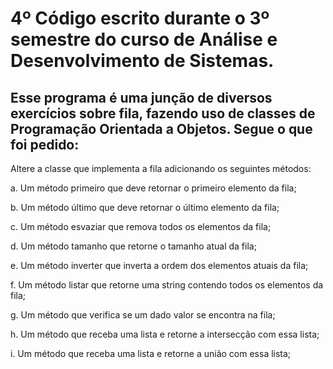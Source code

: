 # 4º Código escrito durante o 3º semestre do curso de Análise e Desenvolvimento de Sistemas.

## Esse programa é uma junção de diversos exercícios sobre fila, fazendo uso de classes de Programação Orientada a Objetos. Segue o que foi pedido:

Altere a classe que implementa a fila adicionando os seguintes métodos:

a. Um método primeiro que deve retornar o primeiro elemento da fila;

b. Um método último que deve retornar o último elemento da fila;

c. Um método esvaziar que remova todos os elementos da fila;

d. Um método tamanho que retorne o tamanho atual da fila;

e. Um método inverter que inverta a ordem dos elementos atuais da fila;

f. Um método listar que retorne uma string contendo todos os elementos da fila;

g. Um método que verifica se um dado valor se encontra na fila;

h. Um método que receba uma lista e retorne a intersecção com essa lista;

i. Um método que receba uma lista e retorne a união com essa lista;
